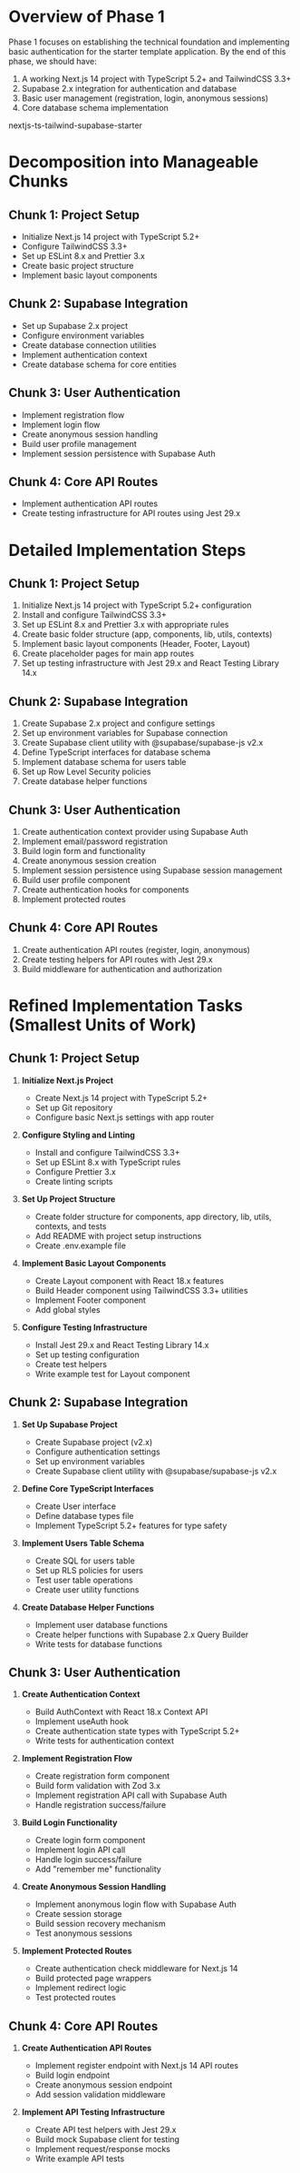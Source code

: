 # Overview of Phase 1

Phase 1 focuses on establishing the technical foundation and implementing basic authentication for the starter template application. By the end of this phase, we should have:

1. A working Next.js 14 project with TypeScript 5.2+ and TailwindCSS 3.3+
2. Supabase 2.x integration for authentication and database
3. Basic user management (registration, login, anonymous sessions)
4. Core database schema implementation

nextjs-ts-tailwind-supabase-starter

# Decomposition into Manageable Chunks

## Chunk 1: Project Setup

- Initialize Next.js 14 project with TypeScript 5.2+
- Configure TailwindCSS 3.3+
- Set up ESLint 8.x and Prettier 3.x
- Create basic project structure
- Implement basic layout components

## Chunk 2: Supabase Integration

- Set up Supabase 2.x project
- Configure environment variables
- Create database connection utilities
- Implement authentication context
- Create database schema for core entities

## Chunk 3: User Authentication

- Implement registration flow
- Implement login flow
- Create anonymous session handling
- Build user profile management
- Implement session persistence with Supabase Auth

## Chunk 4: Core API Routes

- Implement authentication API routes
- Create testing infrastructure for API routes using Jest 29.x

# Detailed Implementation Steps

## Chunk 1: Project Setup

1. Initialize Next.js 14 project with TypeScript 5.2+ configuration
2. Install and configure TailwindCSS 3.3+
3. Set up ESLint 8.x and Prettier 3.x with appropriate rules
4. Create basic folder structure (app, components, lib, utils, contexts)
5. Implement basic layout components (Header, Footer, Layout)
6. Create placeholder pages for main app routes
7. Set up testing infrastructure with Jest 29.x and React Testing Library 14.x

## Chunk 2: Supabase Integration

1. Create Supabase 2.x project and configure settings
2. Set up environment variables for Supabase connection
3. Create Supabase client utility with @supabase/supabase-js v2.x
4. Define TypeScript interfaces for database schema
5. Implement database schema for users table
6. Set up Row Level Security policies
7. Create database helper functions

## Chunk 3: User Authentication

1. Create authentication context provider using Supabase Auth
2. Implement email/password registration
3. Build login form and functionality
4. Create anonymous session creation
5. Implement session persistence using Supabase session management
6. Build user profile component
7. Create authentication hooks for components
8. Implement protected routes

## Chunk 4: Core API Routes

1. Create authentication API routes (register, login, anonymous)
2. Create testing helpers for API routes with Jest 29.x
3. Build middleware for authentication and authorization

# Refined Implementation Tasks (Smallest Units of Work)

## Chunk 1: Project Setup

1. **Initialize Next.js Project**
    - Create Next.js 14 project with TypeScript 5.2+
    - Set up Git repository
    - Configure basic Next.js settings with app router

2. **Configure Styling and Linting**
    - Install and configure TailwindCSS 3.3+
    - Set up ESLint 8.x with TypeScript rules
    - Configure Prettier 3.x
    - Create linting scripts

3. **Set Up Project Structure**
    - Create folder structure for components, app directory, lib, utils, contexts, and tests
    - Add README with project setup instructions
    - Create .env.example file

4. **Implement Basic Layout Components**
    - Create Layout component with React 18.x features
    - Build Header component using TailwindCSS 3.3+ utilities
    - Implement Footer component
    - Add global styles

5. **Configure Testing Infrastructure**
    - Install Jest 29.x and React Testing Library 14.x
    - Set up testing configuration
    - Create test helpers
    - Write example test for Layout component

## Chunk 2: Supabase Integration

1. **Set Up Supabase Project**
    - Create Supabase project (v2.x)
    - Configure authentication settings
    - Set up environment variables
    - Create Supabase client utility with @supabase/supabase-js v2.x

2. **Define Core TypeScript Interfaces**
    - Create User interface
    - Define database types file
    - Implement TypeScript 5.2+ features for type safety

3. **Implement Users Table Schema**
    - Create SQL for users table
    - Set up RLS policies for users
    - Test user table operations
    - Create user utility functions

4. **Create Database Helper Functions**
    - Implement user database functions
    - Create helper functions with Supabase 2.x Query Builder
    - Write tests for database functions

## Chunk 3: User Authentication

1. **Create Authentication Context**
    - Build AuthContext with React 18.x Context API
    - Implement useAuth hook
    - Create authentication state types with TypeScript 5.2+
    - Write tests for authentication context

2. **Implement Registration Flow**
    - Create registration form component
    - Build form validation with Zod 3.x
    - Implement registration API call with Supabase Auth
    - Handle registration success/failure

3. **Build Login Functionality**
    - Create login form component
    - Implement login API call
    - Handle login success/failure
    - Add "remember me" functionality

4. **Create Anonymous Session Handling**
    - Implement anonymous login flow with Supabase Auth
    - Create session storage
    - Build session recovery mechanism
    - Test anonymous sessions

5. **Implement Protected Routes**
    - Create authentication check middleware for Next.js 14
    - Build protected page wrappers
    - Implement redirect logic
    - Test protected routes

## Chunk 4: Core API Routes

1. **Create Authentication API Routes**
    - Implement register endpoint with Next.js 14 API routes
    - Build login endpoint
    - Create anonymous session endpoint
    - Add session validation middleware

2. **Implement API Testing Infrastructure**
    - Create API test helpers with Jest 29.x
    - Build mock Supabase client for testing
    - Implement request/response mocks
    - Write example API tests
